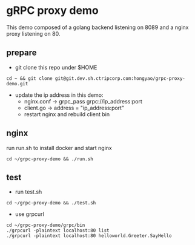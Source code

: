 # gRPC proxy demo #

This demo composed of a golang backend listening on 8089 and a nginx proxy listening on 80.

## prepare ##

- git clone this repo under $HOME

~~~shell
cd ~ && git clone git@git.dev.sh.ctripcorp.com:hongyao/grpc-proxy-demo.git
~~~
- update the ip address in this demo:
  - nginx.conf -> grpc_pass grpc://ip_address:port
  - client.go -> address = "ip_address:port"
  - restart nginx and rebuild client bin
  
## nginx ##
run run.sh to install docker and start nginx

~~~shell
cd ~/grpc-proxy-demo && ./run.sh
~~~

## test ##
- run test.sh

~~~shell
cd ~/grpc-proxy-demo && ./test.sh
~~~

- use grpcurl

~~~shell
cd ~/grpc-proxy-demo/grpc/bin
./grpcurl -plaintext localhost:80 list
./grpcurl -plaintext localhost:80 helloworld.Greeter.SayHello
~~~
